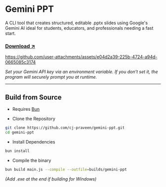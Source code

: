 # Gemini PPT
A CLI tool that creates structured, editable .pptx slides using Google's Gemini AI ideal for students, educators, and professionals needing a fast start.

### [Download ↗](/releases)

https://github.com/user-attachments/assets/e04d2a39-225b-4724-a94d-0665085c3174

_Set your Gemini API key via an environment variable. If you don’t set it, the program will securely prompt you at runtime._

---

## Build from Source

- Requires [Bun](https://bun.sh/)

- Clone the Repository

```bash
git clone https://github.com/cj-praveen/gemini-ppt.git
cd gemini-ppt
```

- Install Dependencies

```bash
bun install
```

- Compile the binary
```bash
bun build main.js --compile --outfile=builds/gemini-ppt
```
_(Add .exe at the end if building for Windows)_
